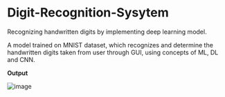 # Digit-Recognition-Sysytem
Recognizing handwritten digits by implementing deep learning model.

A model trained on MNIST dataset, which recognizes and determine the handwritten digits taken from user through GUI, using concepts of ML, DL and CNN.

**Output**

![image](https://user-images.githubusercontent.com/83226948/192145400-be686257-b5dd-4f6e-92a7-5e73f0acc263.png)
